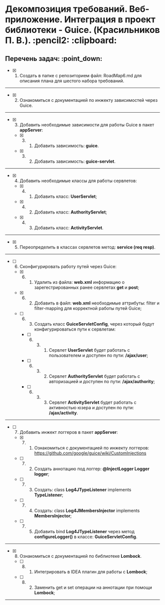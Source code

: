 <h1>Декомпозиция требований. Веб-приложение. Интеграция в проект библиотеки - Guice. (Красильников П. В.). :pencil2: :clipboard:</h1>
<h2>Перечень задач: :point_down:</h2>

  - [x] 1. Создать в папке с репозиторием файл: RoadMap6.md для описания плана для шестого набора требований.

<hr>

  - [x] 2. Ознакомиться с документацией по инжекту зависимостей через Guice.

<hr>

  - [x] 3. Добавить необходимые зависимости для работы Guice в пакет **appServer**:

    - [x] 3. 1. Добавить зависимость: **guice**.

    - [x] 3. 2. Добавить зависимость: **guice-servlet**.

<hr>

  - [x] 4. Добавить необходимые классы для работы сервлетов:

    - [x] 4. 1. Добавить класс: **UserServlet**;

    - [x] 4. 2. Добавить класс: **AuthorityServlet**;

    - [x] 4. 3. Добавить класс: **ActivityServlet**.

<hr>

  - [x] 5. Переопределить в классах сервлетов метод: **service (req resp)**.

<hr>

  - [ ] 6. Сконфигурировать работу путей через Guice:

    - [x] 6. 1. Удалить из файла: **web.xml** информацию о зарегестрированных ранее сервлетах **get** и **post**;

    - [x] 6. 2. Добавить в файл: **web.xml** необходимые аттрибуты: filter и filter-mapping для корректной работы путей Guice;

    - [ ] 6. 3. Создать класс **GuiceServletConfig**, через который будут конфигурироваться пути к сервлетам:

        - [ ] 6. 3. 1. Сервлет **UserServlet** будет работать с пользователем и доступен по пути: **/ajax/user**;

        - [ ] 6. 3. 2. Сервлет **AuthorityServlet** будет работать с авторизацией и доступен по пути: **/ajax/authority**;

        - [ ] 6. 3. 3. Сервлет **ActivityServlet** будет работать с активностью юзера и доступен по пути: **/ajax/activity**.

<hr>

  - [ ] 7. Добавить инжект логгеров в пакет **appServer**:

    - [x] 7. 1. Ознакомиться с документацией по инжекту логгеров: https://github.com/google/guice/wiki/CustomInjections

    - [ ] 7. 2. Создать аннотацию под логгер: **@InjectLogger Logger logger**;

    - [ ] 7. 3. Создать: class **Log4JTypeListener** implements **TypeListener**;

    - [ ] 7. 4. Создать:  class **Log4JMembersInjector<T>** implements **MembersInjector<T>**;

    - [ ] 7. 5. Добавить bind **Log4JTypeListener** через метод **configureLogger()** в классе: **GuiceServletConfig**.

<hr>

  - [x] 8. Ознакомиться с документацией по библиотеке **Lombock**.

    - [ ] 8. 1. Интегрировать в IDEA плагин для работы с **Lombock**;

    - [ ] 8. 2. Заменить get и set операции на аннотации при помощи **Lombock**;

<hr>
